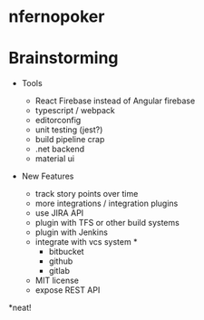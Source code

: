 # nfernopoker
# Brainstorming

* Tools
    * React Firebase instead of Angular firebase
    * typescript / webpack
    * editorconfig
    * unit testing (jest?)
    * build pipeline crap
    * .net backend
    * material ui

* New Features
    * track story points over time
    * more integrations / integration plugins
    * use JIRA API
    * plugin with TFS or other build systems
    * plugin with Jenkins
    * integrate with vcs system *
        * bitbucket
        * github
        * gitlab
    * MIT license
    * expose REST API





*neat!
